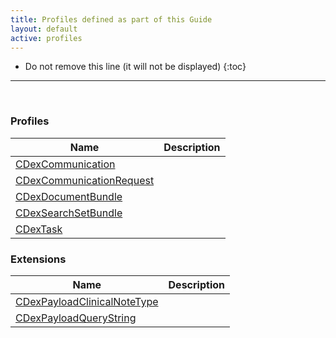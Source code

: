 ```yaml
---
title: Profiles defined as part of this Guide
layout: default
active: profiles
---
```


<!-- { :.no_toc } -->

<!-- TOC  the css styling for this is \pages\assets\css\project.css under 'markdown-toc'-->

* Do not remove this line (it will not be displayed)
{:toc}

<!-- end TOC -->

---
<br />

### Profiles

<table>
<thead>
<tr>
<th>Name</th>
<th>Description</th>
</tr>
</thead>
<tbody>
<tr>
<td><a href="StructureDefinition-cdex-communication.html">CDexCommunication</a></td>
<td></td>
</tr>
<tr>
<td><a href="StructureDefinition-cdex-communicationrequest.html">CDexCommunicationRequest</a></td>
<td></td>
</tr>
<tr>
<td><a href="StructureDefinition-cdex-document-bundle.html">CDexDocumentBundle</a></td>
<td></td>
</tr>
<tr>
<td><a href="StructureDefinition-cdex-searchset-bundle.html">CDexSearchSetBundle</a></td>
<td></td>
</tr>
<tr>
<td><a href="StructureDefinition-cdex-task.html">CDexTask</a></td>
<td></td>
</tr>
</tbody>
</table>


### Extensions

<table>
<thead>
<tr>
<th>Name</th>
<th>Description</th>
</tr>
</thead>
<tbody>
<tr>
<td><a href="StructureDefinition-cdex-payload-clinical-note-type.html">CDexPayloadClinicalNoteType</a></td>
<td></td>
</tr>
<tr>
<td><a href="StructureDefinition-cdex-payload-query-string.html">CDexPayloadQueryString</a></td>
<td></td>
</tr>
</tbody>
</table>



